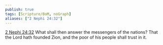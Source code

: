 ```yaml
---
publish: true
tags: [Scripture/BoM, noGraph]
aliases: ["2 Nephi 24:32"]
---
```

[2 Nephi 24:32](https://churchofjesuschrist.org/study/scriptures/bofm/2-ne/24?lang=eng&id=p32#p32) What shall then answer the messengers of the nations? That the Lord hath founded Zion, and the poor of his people shall trust in it.




